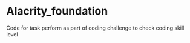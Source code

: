 # Alacrity_foundation
Code for task perform as part of coding challenge to check coding skill level
